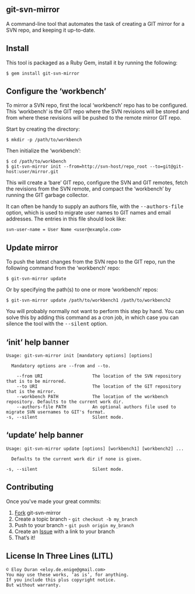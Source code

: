 git-svn-mirror
--------------

A command-line tool that automates the task of creating a GIT mirror for a SVN
repo, and keeping it up-to-date.

Install
-------

This tool is packaged as a Ruby Gem, install it by running the following:

	$ gem install git-svn-mirror

Configure the ‘workbench’
-------------------------

To mirror a SVN repo, first the local ‘workbench’ repo has to be configured.
This ‘workbench’ is the GIT repo where the SVN revisions will be stored and
from where these revisions will be pushed to the remote mirror GIT repo.

Start by creating the directory:

	$ mkdir -p /path/to/workbench

Then initialize the ‘workbench’:

	$ cd /path/to/workbench
	$ git-svn-mirror init --from=http://svn-host/repo_root --to=git@git-host:user/mirror.git

This will create a ‘bare’ GIT repo, configure the SVN and GIT remotes, fetch
the revisions from the SVN remote, and compact the ‘workbench’ by running the
GIT garbage collector.

It can often be handy to supply an authors file, with the <tt>--authors-file</tt>
option, which is used to migrate user names to GIT names and email addresses.
The entries in this file should look like:

	svn-user-name = User Name <user@example.com>

Update mirror
-------------

To push the latest changes from the SVN repo to the GIT repo, run the following
command from the ‘workbench’ repo:

	$ git-svn-mirror update

Or by specifying the path(s) to one or more ‘workbench’ repos:

	$ git-svn-mirror update /path/to/workbench1 /path/to/workbench2

You will probably normally not want to perform this step by hand. You can solve
this by adding this command as a cron job, in which case you can silence the
tool with the <tt>--silent</tt> option.

‘init’ help banner
----------------

	Usage: git-svn-mirror init [mandatory options] [options]
	
	  Mandatory options are --from and --to.
	
	    --from URI                   The location of the SVN repository that is to be mirrored.
	    --to URI                     The location of the GIT repository that is the mirror.
	    --workbench PATH             The location of the workbench repository. Defaults to the current work dir.
	    --authors-file PATH          An optional authors file used to migrate SVN usernames to GIT's format.
	-s, --silent                     Silent mode.

‘update’ help banner
--------------------

	Usage: git-svn-mirror update [options] [workbench1] [workbench2] ...
	
	  Defaults to the current work dir if none is given.
	
	-s, --silent                     Silent mode.

Contributing
------------

Once you've made your great commits:

1. [Fork][fk] git-svn-mirror
2. Create a topic branch - `git checkout -b my_branch`
3. Push to your branch - `git push origin my_branch`
4. Create an [Issue][is] with a link to your branch
5. That’s it!

License In Three Lines (LITL)
-----------------------------

	© Eloy Duran <eloy.de.enige@gmail.com>
	You may use these works, ‘as is’, for anything.
	If you include this plus copyright notice.
	But without warranty.

[fk]: http://help.github.com/forking/
[is]: http://github.com/alloy/git-svn-mirror/issues
